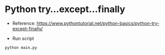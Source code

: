 # Python try…except…finally

- Reference: https://www.pythontutorial.net/python-basics/python-try-except-finally/

- Run script

```python
python main.py
```
